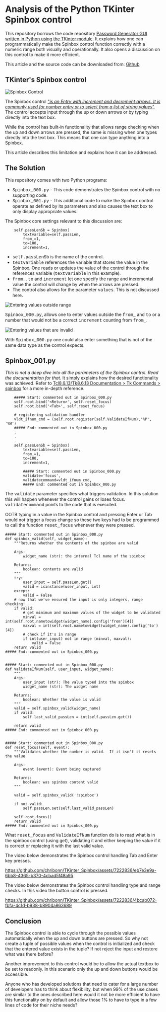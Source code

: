 # Analysis of the Python TKinter Spinbox control

This repository borrows the code repository [Password Generator GUI written in Python using the TKinter module](https://github.com/chribonn/PasswordGeneratorPython). It explains how one can programmatically make the Spinbox control function correctly with a numeric range both visually and operationally.  It also opens a discussion on this control to make it more efficient.

This article and the source code can be downloaded from: [Github](https://github.com/chribonn/TKinter_Spinbox)

## TKinter's Spinbox control

![Spinbox Control](Assets/Spinbox.png)

The Spinbox control ["*is an Entry with increment and decrement arrows. It is commonly used for number entry or to select from a list of string values*"](https://tkdocs.com/pyref/ttk_spinbox.html). The control accepts input through the up or down arrows or by typing directly into the text box.

While the control has built-in functionality that allows range checking when the up and down arrows are pressed, the same is missing when one types directly into the text box. This means that one can type anything into a Spinbox.

This article describes this limitation and explains how it can be addressed.

## The Solution

This repository comes with two Python programs:

* <span style="font-family: courier">Spinbox_000.py</span> - This code demonstrates the Spinbox control with no supporting code.
* <span style="font-family: courier">Spinbox_001.py</span> - This additional code to make the Spinbox control operate as defined by its parameters and also causes the text box to only display appropriate values.

The Spinbox core settings relevant to this discussion are:

        self.passLenSb = Spinbox(
            textvariable=self.passLen, 
            from_=1, 
            to=100, 
            increment=1,

* <span style="font-family: courier">self.passLenSb</span> is the name of the control.
* <span style="font-family: courier">textvariable</span> references the variable that stores the value in the Spinbox. One reads or updates the value of the control through the references variable (<span style="font-family: courier">textvariable</span> in this example).
* <span style="font-family: courier">from_</span>, <span style="font-family: courier">to</span> and <span style="font-family: courier">increment</span> let one specify the range and incremental value the control will change by when the arrows are pressed.
* The control also allows for the parameter <span style="font-family: courier">values</span>. This is not discussed here.

![Entering values outside range](Assets/SpinBox_000_000.png)

<span style="font-family: courier">Spinbox_000.py</span>, allows one to enter values outside the <span style="font-family: courier">from_</span> and <span style="font-family: courier">to</span> or a number that would not be a correct <span style="font-family: courier">increment</span> counting from <span style="font-family: courier">from_</span>.

![Entering values that are invalid](Assets/SpinBox_000_001.png)

With <span style="font-family: courier">Spinbox_000.py</span> one could also enter something that is not of the same data type as the control expects.

## Spinbox_001.py

*This is not a deep dive into all the parameters of the Spinbox control. Read the documentation for that.* It simply explains how the desired functionality was achieved. Refer to [Tcl8.6.13/Tk8.6.13 Documentation > Tk Commands > spinbox](https://tcl.tk/man/tcl8.6/TkCmd/spinbox.htm) for a more in-depth reference.

        ##### Start: commented out in Spinbox_000.py
        self.root.bind('<Return>', self.reset_focus)
        self.root.bind('<Tab>', self.reset_focus)
        
        # registering validation handler
        vldt_ifnum_cmd = (self.root.register(self.ValidateIfNum),'%P', '%W')
        ##### End: commented out in Spinbox_000.py
        .
        .
        .
        self.passLenSb = Spinbox(
            textvariable=self.passLen, 
            from_=1, 
            to=100, 
            increment=1,
             
            ##### Start: commented out in Spinbox_000.py
            validate='focus', 
            validatecommand=vldt_ifnum_cmd,
            ##### End: commented out in Spinbox_000.py

The <span style="font-family: courier">validate</span> parameter specifies what triggers validation. In this solution this will happen whenever the control gains or loses focus. <span style="font-family: courier">validatecommand</span> points to the code that is executed. 

OOTB typing in a value in the Spinbox control and pressing Enter or Tab would not trigger a focus change so these two keys had to be programmed to call the function <span style="font-family: courier">reset_focus</span> whenever they were pressed.

    
    ##### Start: commented out in Spinbox_000.py
    def spinbox_valid(self, widget_name):
        """Returns whether the contents of the spinbox are valid

        Args:
            widget_name (str): the internal Tcl name of the spinbox

        Returns:
            boolean: contents are valid
        """
        try:
            user_input = self.passLen.get()
            valid = isinstance(user_input, int)
        except:
            valid = False
        # now that we've ensured the input is only integers, range checking!
        if valid:
            # get minimum and maximum values of the widget to be validated
            minval = int(self.root.nametowidget(widget_name).config('from')[4])
            maxval = int(self.root.nametowidget(widget_name).config('to')[4])
            # check if it's in range
            if int(user_input) not in range (minval, maxval):
                valid = False
        return valid
    ##### End: commented out in Spinbox_000.py


    ##### Start: commented out in Spinbox_000.py
    def ValidateIfNum(self, user_input, widget_name):
        """
        Args:
            user_input (str): The value typed into the spinbox
            widget_name (str): The widget name

        Returns:
            boolean: Whether the value is valid
        """
        valid = self.spinbox_valid(widget_name)
        if valid:
            self.last_valid_passLen = int(self.passLen.get())
            
        return valid
    ##### End: commented out in Spinbox_000.py


    ##### Start: commented out in Spinbox_000.py
    def reset_focus(self, event):
        """Validates whether the number is valid.  If it isn't it resets the value

        Args:
            event (event): Event being captured

        Returns:
            boolean: was spinbox content valid
        """
        
        valid = self.spinbox_valid('!spinbox')
        
        if not valid:
            self.passLen.set(self.last_valid_passLen)

        self.root.focus()
        return valid
    ##### End: commented out in Spinbox_000.py

What <span style="font-family: courier">reset_focus</span> and <span style="font-family: courier">ValidateIfNum</span> function do is to read what is in the spinbox control (using get), validating it and either keeping the value if it is correct or replacing it with the last valid value.

The video below demonstrates the Spinbox control handling Tab and Enter key presses.

https://github.com/chribonn/TKinter_Spinbox/assets/7222836/eb7e3e9a-6bb8-4365-b370-4cbad5f48a95


The video below demonstrates the Spinbox control handling type and range checks. In this video the button control is pressed. 

https://github.com/chribonn/TKinter_Spinbox/assets/7222836/4bcab072-fbfa-4c1d-b938-b8904a863689


## Conclusion

The Spinbox control is able to cycle through the possible values automatically when the up and down buttons are pressed. So why not create a tuple of possible values when the control is initialized and check that the entered value exists in the tuple?  If not reject the input and restore what was there before?

Another improvement to this control would be to allow the actual textbox to be set to readonly. In this scenario only the up and down buttons would be accessible.

Anyone who has developed solutions that need to cater for a large number of developers has to think about flexibility, but when 99% of the use cases are similar to the ones described here would it not be more efficient to have this functionality on by default and allow those 1% to have to type in a few lines of code for their niche needs?

